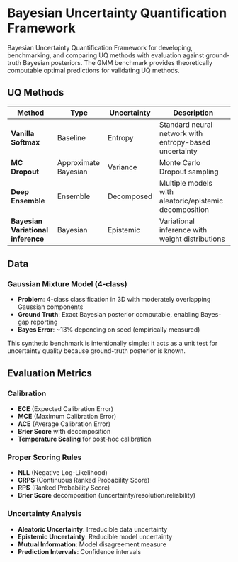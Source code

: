 # Bayesian Uncertainty Quantification Framework

Bayesian Uncertainty Quantification Framework for developing, benchmarking, and comparing UQ methods with evaluation against ground-truth Bayesian posteriors. The GMM benchmark provides theoretically computable optimal predictions for validating UQ methods.

## UQ Methods

| Method | Type | Uncertainty | Description |
|--------|------|-------------|-------------|
| **Vanilla Softmax** | Baseline | Entropy | Standard neural network with entropy-based uncertainty |
| **MC Dropout** | Approximate Bayesian | Variance | Monte Carlo Dropout sampling |
| **Deep Ensemble** | Ensemble | Decomposed | Multiple models with aleatoric/epistemic decomposition |
| **Bayesian Variational inference** | Bayesian | Epistemic | Variational inference with weight distributions |

## Data
### Gaussian Mixture Model (4-class)

- **Problem**: 4-class classification in 3D with moderately overlapping Gaussian components
- **Ground Truth**: Exact Bayesian posterior computable, enabling Bayes-gap reporting
- **Bayes Error**: ~13% depending on seed (empirically measured)

This synthetic benchmark is intentionally simple: it acts as a unit test for
uncertainty quality because ground-truth posterior is known.

## Evaluation Metrics
### Calibration
- **ECE** (Expected Calibration Error)
- **MCE** (Maximum Calibration Error)
- **ACE** (Average Calibration Error)
- **Brier Score** with decomposition
- **Temperature Scaling** for post-hoc calibration

### Proper Scoring Rules
- **NLL** (Negative Log-Likelihood)
- **CRPS** (Continuous Ranked Probability Score)
- **RPS** (Ranked Probability Score)
- **Brier Score** decomposition (uncertainty/resolution/reliability)

### Uncertainty Analysis
- **Aleatoric Uncertainty**: Irreducible data uncertainty
- **Epistemic Uncertainty**: Reducible model uncertainty
- **Mutual Information**: Model disagreement measure
- **Prediction Intervals**: Confidence intervals
